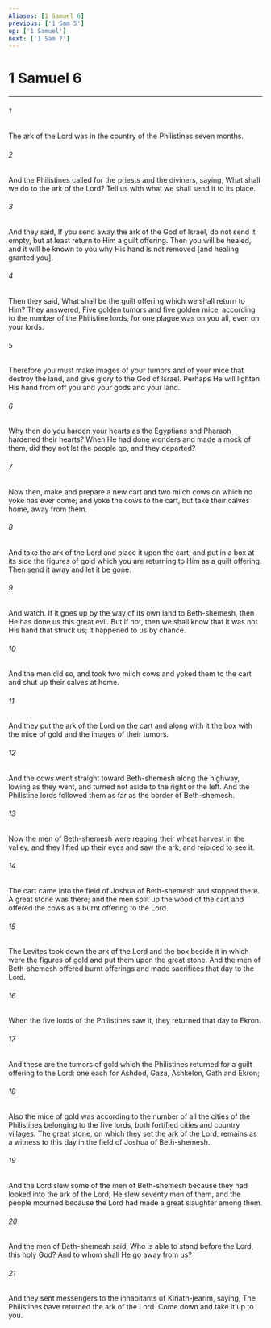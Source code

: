```yaml
---
Aliases: [1 Samuel 6]
previous: ['1 Sam 5']
up: ['1 Samuel']
next: ['1 Sam 7']
---
```

# 1 Samuel 6

***

###### 1 

The ark of the Lord was in the country of the Philistines seven months. 

###### 2 

And the Philistines called for the priests and the diviners, saying, What shall we do to the ark of the Lord? Tell us with what we shall send it to its place. 

###### 3 

And they said, If you send away the ark of the God of Israel, do not send it empty, but at least return to Him a guilt offering. Then you will be healed, and it will be known to you why His hand is not removed [and healing granted you]. 

###### 4 

Then they said, What shall be the guilt offering which we shall return to Him? They answered, Five golden tumors and five golden mice, according to the number of the Philistine lords, for one plague was on you all, even on your lords. 

###### 5 

Therefore you must make images of your tumors and of your mice that destroy the land, and give glory to the God of Israel. Perhaps He will lighten His hand from off you and your gods and your land. 

###### 6 

Why then do you harden your hearts as the Egyptians and Pharaoh hardened their hearts? When He had done wonders and made a mock of them, did they not let the people go, and they departed? 

###### 7 

Now then, make and prepare a new cart and two milch cows on which no yoke has ever come; and yoke the cows to the cart, but take their calves home, away from them. 

###### 8 

And take the ark of the Lord and place it upon the cart, and put in a box at its side the figures of gold which you are returning to Him as a guilt offering. Then send it away and let it be gone. 

###### 9 

And watch. If it goes up by the way of its own land to Beth-shemesh, then He has done us this great evil. But if not, then we shall know that it was not His hand that struck us; it happened to us by chance. 

###### 10 

And the men did so, and took two milch cows and yoked them to the cart and shut up their calves at home. 

###### 11 

And they put the ark of the Lord on the cart and along with it the box with the mice of gold and the images of their tumors. 

###### 12 

And the cows went straight toward Beth-shemesh along the highway, lowing as they went, and turned not aside to the right or the left. And the Philistine lords followed them as far as the border of Beth-shemesh. 

###### 13 

Now the men of Beth-shemesh were reaping their wheat harvest in the valley, and they lifted up their eyes and saw the ark, and rejoiced to see it. 

###### 14 

The cart came into the field of Joshua of Beth-shemesh and stopped there. A great stone was there; and the men split up the wood of the cart and offered the cows as a burnt offering to the Lord. 

###### 15 

The Levites took down the ark of the Lord and the box beside it in which were the figures of gold and put them upon the great stone. And the men of Beth-shemesh offered burnt offerings and made sacrifices that day to the Lord. 

###### 16 

When the five lords of the Philistines saw it, they returned that day to Ekron. 

###### 17 

And these are the tumors of gold which the Philistines returned for a guilt offering to the Lord: one each for Ashdod, Gaza, Ashkelon, Gath and Ekron; 

###### 18 

Also the mice of gold was according to the number of all the cities of the Philistines belonging to the five lords, both fortified cities and country villages. The great stone, on which they set the ark of the Lord, remains as a witness to this day in the field of Joshua of Beth-shemesh. 

###### 19 

And the Lord slew some of the men of Beth-shemesh because they had looked into the ark of the Lord; He slew seventy men of them, and the people mourned because the Lord had made a great slaughter among them. 

###### 20 

And the men of Beth-shemesh said, Who is able to stand before the Lord, this holy God? And to whom shall He go away from us? 

###### 21 

And they sent messengers to the inhabitants of Kiriath-jearim, saying, The Philistines have returned the ark of the Lord. Come down and take it up to you.
